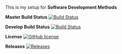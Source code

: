This is my setup for **Software Development Methods**

**Master Build Status** [![Build Status](https://travis-ci.com/Leesh2903/sem.svg?branch=master)](https://travis-ci.com/Leesh2903/sem)

**Develop Build Status** [![Build Status](https://travis-ci.com/Leesh2903/sem.svg?branch=master)](https://travis-ci.com/Leesh2903/sem)

**License** [![GitHub license](https://img.shields.io/github/license/Leesh2903/sem)](https://github.com/Leesh2903/sem/blob/master/LICENSE)

**Releases** [![Releases](https://img.shields.io/github/release/Leesh2903/sem/all.svg?style=flat-square)](https://github.com/Leesh2903/sem/releases)
